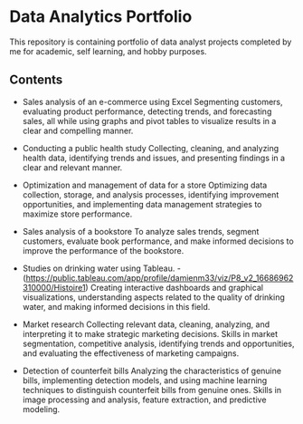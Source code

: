 # Data Analytics Portfolio
This repository is containing portfolio of data analyst projects completed by me for academic, self learning, and hobby purposes.

## Contents

- Sales analysis of an e-commerce using Excel
    Segmenting customers, evaluating product performance, detecting trends, and forecasting sales, all while using graphs and pivot tables to visualize results in a clear and compelling manner.

- Conducting a public health study
    Collecting, cleaning, and analyzing health data, identifying trends and issues, and presenting findings in a clear and relevant manner.

- Optimization and management of data for a store
    Optimizing data collection, storage, and analysis processes, identifying improvement opportunities, and implementing data management strategies to maximize store performance.

- Sales analysis of a bookstore
    To analyze sales trends, segment customers, evaluate book performance, and make informed decisions to improve the performance of the bookstore.

- Studies on drinking water using Tableau. - (https://public.tableau.com/app/profile/damienm33/viz/P8_v2_16686962310000/Histoire1)
    Creating interactive dashboards and graphical visualizations, understanding aspects related to the quality of drinking water, and making informed decisions in this field.

- Market research
    Collecting relevant data, cleaning, analyzing, and interpreting it to make strategic marketing decisions. Skills in market segmentation, competitive analysis, identifying trends and opportunities, and evaluating the effectiveness of marketing campaigns.

- Detection of counterfeit bills
    Analyzing the characteristics of genuine bills, implementing detection models, and using machine learning techniques to distinguish counterfeit bills from genuine ones. Skills in image processing and analysis, feature extraction, and predictive modeling.